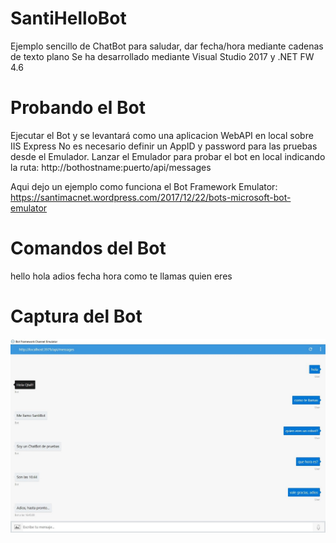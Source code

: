 # SantiHelloBot
Ejemplo sencillo de ChatBot para saludar, dar fecha/hora mediante cadenas de texto plano
Se ha desarrollado mediante Visual Studio 2017 y .NET FW 4.6

# Probando el Bot
Ejecutar el Bot y se levantará como una aplicacion WebAPI en local sobre IIS Express
No es necesario definir un AppID y password para las pruebas desde el Emulador.
Lanzar el Emulador para probar el bot en local indicando la ruta: http://bothostname:puerto/api/messages

Aqui dejo un ejemplo  como funciona el Bot Framework Emulator: 
https://santimacnet.wordpress.com/2017/12/22/bots-microsoft-bot-emulator

# Comandos del Bot
  hello
  hola
  adios
  fecha 
  hora
  como te llamas
  quien eres
  
# Captura del  Bot

![alt text](https://github.com/santimacnet/Bots-SantiHelloBot/blob/master/SantiHelloBot/screenshoot.jpg)



